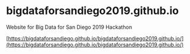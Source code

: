 # bigdataforsandiego2019.github.io
Website for Big Data for San Diego 2019 Hackathon

[https://bigdataforsandiego.github.io/bigdataforsandiego2019.github.io/](https://bigdataforsandiego.github.io/bigdataforsandiego2019.github.io/)


